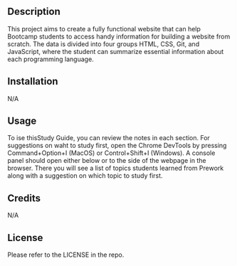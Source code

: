 ## <Prework Study Guide First Webpage>

## Description

This project aims to create a fully functional website that can help Bootcamp students to access handy information for building a website from scratch. The data is divided into four groups HTML, CSS, Git, and JavaScript, where the student can summarize essential information about each programming language.


## Installation

N/A

## Usage

To ise thisStudy Guide, you can review the notes in each section. For suggestions on waht to study first, open the Chrome DevTools by pressing Command+Option+I (MacOS) or Control+Shift+I (Windows). A console panel should open either below or to the side of the webpage in the browser. There you will see a list of topics students learned from Prework along with a suggestion on which topic to study first.

## Credits

N/A

## License

Please refer to the LICENSE in the repo.
